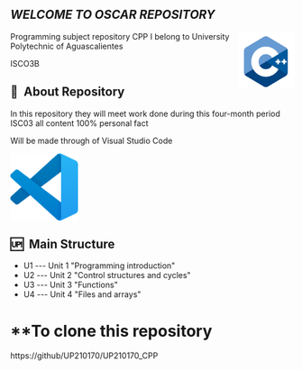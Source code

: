 ## _WELCOME TO OSCAR REPOSITORY_

<img src="https://github.com/UP210170/UP210170_CPP/blob/main/imagenes/c-logo-icon-28389.png" alt="Logo" width="100px" align="right">

Programming subject repository CPP 
I belong to University Polytechnic of Aguascalientes 


ISCO3B

## 📁&nbsp; About Repository 
In this repository they will meet work done during this four-month period ISC03 all content 100% personal fact 

Will be made through of Visual Studio Code

<img src="https://github.com/UP210170/UP210170_CPP/blob/main/imagenes/vscode.png" alt="Logo" width="120px" align="center">

## 🆙&nbsp; Main Structure
* U1 --- Unit 1 "Programming introduction"
* U2 --- Unit 2 "Control structures and cycles"
* U3 --- Unit 3 "Functions"
* U4 --- Unit 4 "Files and arrays"

# **To clone this repository 
https://github/UP210170/UP210170_CPP





